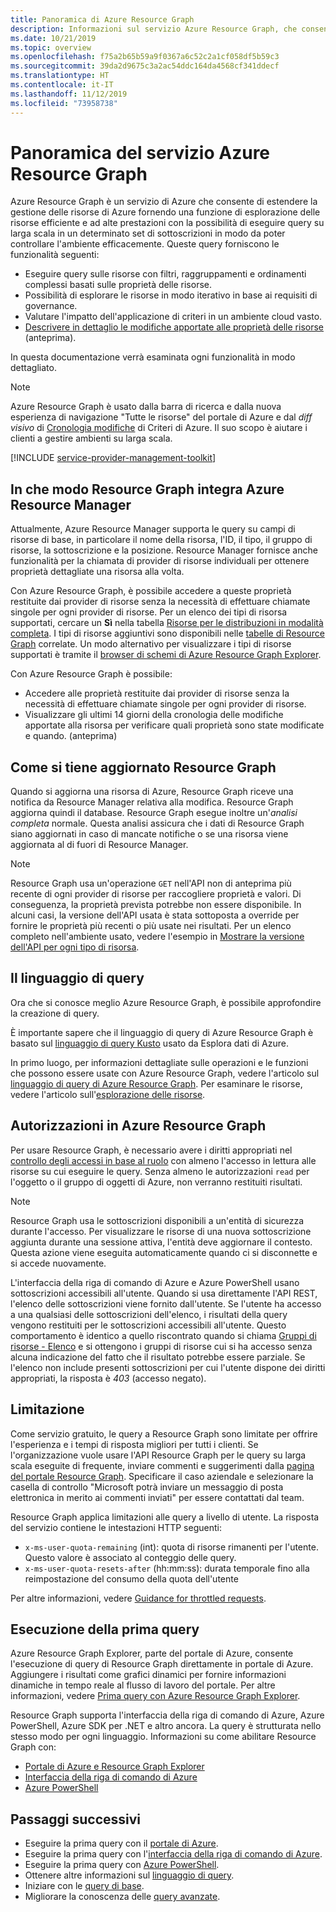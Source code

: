 ```yaml
---
title: Panoramica di Azure Resource Graph
description: Informazioni sul servizio Azure Resource Graph, che consente di eseguire query complesse sulle risorse su vasta scala.
ms.date: 10/21/2019
ms.topic: overview
ms.openlocfilehash: f75a2b65b59a9f0367a6c52c2a1cf058df5b59c3
ms.sourcegitcommit: 39da2d9675c3a2ac54ddc164da4568cf341ddecf
ms.translationtype: HT
ms.contentlocale: it-IT
ms.lasthandoff: 11/12/2019
ms.locfileid: "73958738"
---
```

# <a name="overview-of-the-azure-resource-graph-service"></a>Panoramica del servizio Azure Resource Graph

Azure Resource Graph è un servizio di Azure che consente di estendere la gestione delle risorse di Azure fornendo una funzione di esplorazione delle risorse efficiente e ad alte prestazioni con la possibilità di eseguire query su larga scala in un determinato set di sottoscrizioni in modo da poter controllare l'ambiente efficacemente. Queste query forniscono le funzionalità seguenti:

- Eseguire query sulle risorse con filtri, raggruppamenti e ordinamenti complessi basati sulle proprietà delle risorse.
- Possibilità di esplorare le risorse in modo iterativo in base ai requisiti di governance.
- Valutare l'impatto dell'applicazione di criteri in un ambiente cloud vasto.
- [Descrivere in dettaglio le modifiche apportate alle proprietà delle risorse](./how-to/get-resource-changes.md) (anteprima).

In questa documentazione verrà esaminata ogni funzionalità in modo dettagliato.

> [!NOTE]
> Azure Resource Graph è usato dalla barra di ricerca e dalla nuova esperienza di navigazione "Tutte le risorse" del portale di Azure e dal _diff visivo_ di [Cronologia modifiche](../policy/how-to/determine-non-compliance.md#change-history-preview)
>  di Criteri di Azure. Il suo scopo è aiutare i clienti a gestire ambienti su larga scala.

[!INCLUDE [service-provider-management-toolkit](../../../includes/azure-lighthouse-supported-service.md)]

## <a name="how-does-resource-graph-complement-azure-resource-manager"></a>In che modo Resource Graph integra Azure Resource Manager

Attualmente, Azure Resource Manager supporta le query su campi di risorse di base, in particolare il nome della risorsa, l'ID, il tipo, il gruppo di risorse, la sottoscrizione e la posizione. Resource Manager fornisce anche funzionalità per la chiamata di provider di risorse individuali per ottenere proprietà dettagliate una risorsa alla volta.

Con Azure Resource Graph, è possibile accedere a queste proprietà restituite dai provider di risorse senza la necessità di effettuare chiamate singole per ogni provider di risorse. Per un elenco dei tipi di risorsa supportati, cercare un **Sì** nella tabella [Risorse per le distribuzioni in modalità completa](../../azure-resource-manager/complete-mode-deletion.md). I tipi di risorse aggiuntivi sono disponibili nelle [tabelle di Resource Graph](./concepts/query-language.md#resource-graph-tables) correlate. Un modo alternativo per visualizzare i tipi di risorse supportati è tramite il [browser di schemi di Azure Resource Graph Explorer](./first-query-portal.md#schema-browser).

Con Azure Resource Graph è possibile:

- Accedere alle proprietà restituite dai provider di risorse senza la necessità di effettuare chiamate singole per ogni provider di risorse.
- Visualizzare gli ultimi 14 giorni della cronologia delle modifiche apportate alla risorsa per verificare quali proprietà sono state modificate e quando. (anteprima)

## <a name="how-resource-graph-is-kept-current"></a>Come si tiene aggiornato Resource Graph

Quando si aggiorna una risorsa di Azure, Resource Graph riceve una notifica da Resource Manager relativa alla modifica.
Resource Graph aggiorna quindi il database. Resource Graph esegue inoltre un'_analisi completa_ normale. Questa analisi assicura che i dati di Resource Graph siano aggiornati in caso di mancate notifiche o se una risorsa viene aggiornata al di fuori di Resource Manager.

> [!NOTE]
> Resource Graph usa un'operazione `GET` nell'API non di anteprima più recente di ogni provider di risorse per raccogliere proprietà e valori. Di conseguenza, la proprietà prevista potrebbe non essere disponibile. In alcuni casi, la versione dell'API usata è stata sottoposta a override per fornire le proprietà più recenti o più usate nei risultati. Per un elenco completo nell'ambiente usato, vedere l'esempio in [Mostrare la versione dell'API per ogni tipo di risorsa](./samples/advanced.md#apiversion).

## <a name="the-query-language"></a>Il linguaggio di query

Ora che si conosce meglio Azure Resource Graph, è possibile approfondire la creazione di query.

È importante sapere che il linguaggio di query di Azure Resource Graph è basato sul [linguaggio di query Kusto](../../data-explorer/data-explorer-overview.md) usato da Esplora dati di Azure.

In primo luogo, per informazioni dettagliate sulle operazioni e le funzioni che possono essere usate con Azure Resource Graph, vedere l'articolo sul [linguaggio di query di Azure Resource Graph](./concepts/query-language.md).
Per esaminare le risorse, vedere l'articolo sull'[esplorazione delle risorse](./concepts/explore-resources.md).

## <a name="permissions-in-azure-resource-graph"></a>Autorizzazioni in Azure Resource Graph

Per usare Resource Graph, è necessario avere i diritti appropriati nel [controllo degli accessi in base al ruolo](../../role-based-access-control/overview.md) con almeno l'accesso in lettura alle risorse su cui eseguire le query. Senza almeno le autorizzazioni `read` per l'oggetto o il gruppo di oggetti di Azure, non verranno restituiti risultati.

> [!NOTE]
> Resource Graph usa le sottoscrizioni disponibili a un'entità di sicurezza durante l'accesso. Per visualizzare le risorse di una nuova sottoscrizione aggiunta durante una sessione attiva, l'entità deve aggiornare il contesto. Questa azione viene eseguita automaticamente quando ci si disconnette e si accede nuovamente.

L'interfaccia della riga di comando di Azure e Azure PowerShell usano sottoscrizioni accessibili all'utente. Quando si usa direttamente l'API REST, l'elenco delle sottoscrizioni viene fornito dall'utente. Se l'utente ha accesso a una qualsiasi delle sottoscrizioni dell'elenco, i risultati della query vengono restituiti per le sottoscrizioni accessibili all'utente. Questo comportamento è identico a quello riscontrato quando si chiama [Gruppi di risorse - Elenco](/rest/api/resources/resourcegroups/list) e si ottengono i gruppi di risorse cui si ha accesso senza alcuna indicazione del fatto che il risultato potrebbe essere parziale.
Se l'elenco non include presenti sottoscrizioni per cui l'utente dispone dei diritti appropriati, la risposta è _403_ (accesso negato).

## <a name="throttling"></a>Limitazione

Come servizio gratuito, le query a Resource Graph sono limitate per offrire l'esperienza e i tempi di risposta migliori per tutti i clienti. Se l'organizzazione vuole usare l'API Resource Graph per le query su larga scala eseguite di frequente, inviare commenti e suggerimenti dalla [pagina del portale Resource Graph](https://portal.azure.com/#blade/Microsoft_Azure_Policy/PolicyMenuBlade/ResourceGraph).
Specificare il caso aziendale e selezionare la casella di controllo "Microsoft potrà inviare un messaggio di posta elettronica in merito ai commenti inviati" per essere contattati dal team.

Resource Graph applica limitazioni alle query a livello di utente. La risposta del servizio contiene le intestazioni HTTP seguenti:

- `x-ms-user-quota-remaining` (int): quota di risorse rimanenti per l'utente. Questo valore è associato al conteggio delle query.
- `x-ms-user-quota-resets-after` (hh:mm:ss): durata temporale fino alla reimpostazione del consumo della quota dell'utente

Per altre informazioni, vedere [Guidance for throttled requests](./concepts/guidance-for-throttled-requests.md).

## <a name="running-your-first-query"></a>Esecuzione della prima query

Azure Resource Graph Explorer, parte del portale di Azure, consente l'esecuzione di query di Resource Graph direttamente in portale di Azure. Aggiungere i risultati come grafici dinamici per fornire informazioni dinamiche in tempo reale al flusso di lavoro del portale. Per altre informazioni, vedere [Prima query con Azure Resource Graph Explorer](first-query-portal.md).

Resource Graph supporta l'interfaccia della riga di comando di Azure, Azure PowerShell, Azure SDK per .NET e altro ancora. La query è strutturata nello stesso modo per ogni linguaggio. Informazioni su come abilitare Resource Graph con:

- [Portale di Azure e Resource Graph Explorer](first-query-portal.md) 
- [Interfaccia della riga di comando di Azure](first-query-azurecli.md#add-the-resource-graph-extension)
- [Azure PowerShell](first-query-powershell.md#add-the-resource-graph-module)

## <a name="next-steps"></a>Passaggi successivi

- Eseguire la prima query con il [portale di Azure](first-query-portal.md).
- Eseguire la prima query con l'[interfaccia della riga di comando di Azure](first-query-azurecli.md).
- Eseguire la prima query con [Azure PowerShell](first-query-powershell.md).
- Ottenere altre informazioni sul [linguaggio di query](./concepts/query-language.md).
- Iniziare con le [query di base](./samples/starter.md).
- Migliorare la conoscenza delle [query avanzate](./samples/advanced.md).